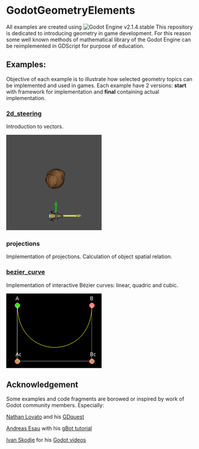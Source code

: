 # GodotGeometryElements
All examples are created using ![Godot Engine](https://github.com/godotengine/godot) v2.1.4.stable
This repository is dedicated to introducing geometry in game development. For this reason some well known methods of mathematical library of the Godot Engine can be reimplemented in GDScript for purpose of education.

## Examples:
Objective of each example is to illustrate how selected geometry topics can be implemented and used in games.
Each example have 2 versions: <b>start</b> with framework for implementation and <b> final</b> containing actual implementation.   

### [2d_steering](/final/2d_steering)
Introduction to vectors.

![2d_steering](/assets/examples_animations/2d_steering.gif)

### projections
Implementation of projections. Calculation of object spatial relation.

### [bezier_curve](/final/bezier_curve)
Implementation of interactive Bézier curves: linear, quadric and cubic.

![bezier](/assets/examples_animations/bezier.gif)

## Acknowledgement
Some examples and code fragments are borowed or inspired by work of Godot community members. Especially:

[Nathan Lovato](https://github.com/NathanLovato) and his [GDquest](http://gdquest.com/)

[Andreas Esau](https://github.com/ndee85) with his [gBot tutorial](https://www.youtube.com/watch?v=WU6MqaodFyw&list=PLPI26-KXCXpBtZGRJizz0cvU88nXB-G14)

[Ivan Skodje](https://github.com/ivanskodje) for his [Godot videos](https://www.youtube.com/channel/UCBHuFCVtZ9vVPkL2VxVHU8A)
